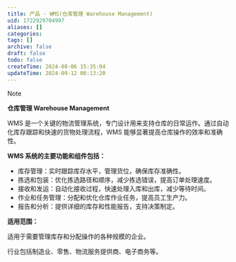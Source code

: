 ```yaml
---
title: 产品 - WMS(仓库管理 Warehouse Management)
uid: 1722929704997
aliases: []
categories: 
tags: []
archive: false
draft: false
todo: false
createTime: 2024-08-06 15:35:04
updateTime: 2024-09-12 08:13:20
---
```


> [!NOTE]
> **仓库管理 Warehouse Management**
>
> WMS 是一个关键的物流管理系统，专门设计用来支持仓库的日常运作。通过自动化库存跟踪和快速的货物处理流程，WMS 能够显著提高仓库操作的效率和准确性。

**WMS 系统的主要功能和组件包括：**

- 库存管理：实时跟踪库存水平，管理货位，确保库存准确性。
- 拣选和包装：优化拣选路径和顺序，减少拣选错误，提高订单处理速度。
- 接收和发运：自动化接收过程，快速处理入库和出库，减少等待时间。
- 作业和任务管理：分配和优化仓库作业任务，提高员工生产力。
- 报告和分析：提供详细的库存和性能报告，支持决策制定。

**适用范围：**

适用于需要管理库存和分配操作的各种规模的企业。

行业包括制造业、零售、物流服务提供商、电子商务等。

